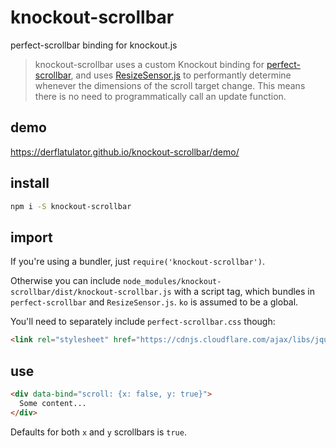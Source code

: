 # knockout-scrollbar
perfect-scrollbar binding for knockout.js

> knockout-scrollbar uses a custom Knockout binding for 
> <a href="https://github.com/noraesae/perfect-scrollbar">perfect-scrollbar</a>, and uses
> <a href="https://github.com/marcj/css-element-queries/">ResizeSensor.js</a>
> to performantly determine whenever the dimensions of the scroll target change.
> This means there is no need to programmatically call an update function.

## demo

https://derflatulator.github.io/knockout-scrollbar/demo/

## install

```sh
npm i -S knockout-scrollbar
```

## import

If you're using a bundler, just `require('knockout-scrollbar')`.

Otherwise you can include `node_modules/knockout-scrollbar/dist/knockout-scrollbar.js` with a script tag,
which bundles in `perfect-scrollbar` and `ResizeSensor.js`. `ko` is assumed to be a global.

You'll need to separately include `perfect-scrollbar.css` though:

```html
<link rel="stylesheet" href="https://cdnjs.cloudflare.com/ajax/libs/jquery.perfect-scrollbar/0.6.12/css/perfect-scrollbar.min.css" />
```

## use

```html
<div data-bind="scroll: {x: false, y: true}">
  Some content...
</div>
```

Defaults for both `x` and `y` scrollbars is `true`.
